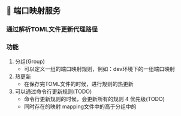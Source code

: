 ## 🚀 端口映射服务

### 通过解析TOML文件更新代理路径

### 功能

1. 分组(Group)
    - 可以定义一组的端口映射规则，例如：dev环境下的一组端口映射
2. 热更新
    - 在保存完TOML文件的时候，进行规则的热更新
3. 可以通过命令行更新规则(TODO)
    - 命令行更新规则的时候，会更新所有的规则
4 优先级(TODO)
    - 同时存在的映射 mapping文件中的高于分组中的
